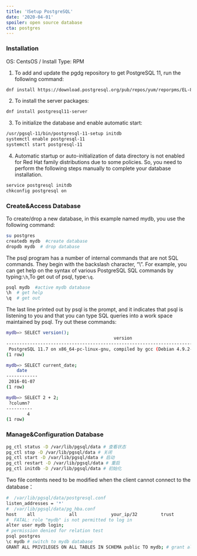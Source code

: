 ```yaml
---
title: 'ⅠSetup PostgreSQL'
date: '2020-04-01'
spoiler: open source database
cta: postgres
---
```


### Installation
OS: CentsOS / Install Type: RPM

1. To add and update the pgdg repository to get
PostgreSQL 11, run the following command:

```bash
dnf install https://download.postgresql.org/pub/repos/yum/reporpms/EL-8-x86_64/pgdg-redhat-repo-latest.noarch.rpm
```

2. To install the server packages:

```bash
dnf install postgresql11-server
```

3. To initialize the database and enable automatic start:

```bash
/usr/pgsql-11/bin/postgresql-11-setup initdb
systemctl enable postgresql-11
systemctl start postgresql-11
```

4. Automatic startup or auto-initialization of data
directory is not enabled for Red Hat family distributions due to some policies. So, you need to perform the following steps manually to complete your database installation.

```bash
service postgresql initdb
chkconfig postgresql on
```
### Create&Access Database
To create/drop a new database, in this example named mydb, you use the following command:
```bash
su postgres
createdb mydb  #create database
dropdb mydb  # drop database
```
The psql program has a number of internal commands that are not SQL commands. They begin with the backslash character, “\”. For example, you can get help on the syntax of various PostgreSQL SQL commands by typing:`\h`,To get out of psql, type:`\q`.
```bash
psql mydb  #active mydb database
\h  # get help
\q  # get out
```

The last line printed out by psql is the prompt, and it indicates that psql is listening to you and that you can type SQL queries into a work space maintained by psql. Try out these commands:

```bash
mydb=> SELECT version();
                                         version
------------------------------------------------------------------------------------------
 PostgreSQL 11.7 on x86_64-pc-linux-gnu, compiled by gcc (Debian 4.9.2-10) 4.9.2, 64-bit
(1 row)

mydb=> SELECT current_date;
    date
------------
 2016-01-07
(1 row)

mydb=> SELECT 2 + 2;
 ?column?
----------
        4
(1 row)
```

### Manage&Configuration Database
```bash
pg_ctl status -D /var/lib/pgsql/data # 查看状态
pg_ctl stop -D /var/lib/pgsql/data # 关闭
pg_ctl start -D /var/lib/pgsql/data # 启动
pg_ctl restart -D /var/lib/pgsql/data # 重启
pg_ctl initdb -D /var/lib/pgsql/data # 初始化
```

Two file contents need to be modified when the client cannot connect to the database：
```bash
#  /var/lib/pgsql/data/postgresql.conf
listen_addresses = '*'
#  /var/lib/pgsql/data/pg_hba.conf
host    all             all             your_ip/32         trust
#  FATAL: role "mydb" is not permitted to log in
alter user mydb login;
# permission denied for relation test
psql postgres
\c mydb # switch to mydb database
GRANT ALL PRIVILEGES ON ALL TABLES IN SCHEMA public TO mydb; # grant all permissions to all tables to mydb
```